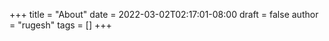 +++
title = "About"
date = 2022-03-02T02:17:01-08:00
draft = false
author = "rugesh"
tags = []
+++

